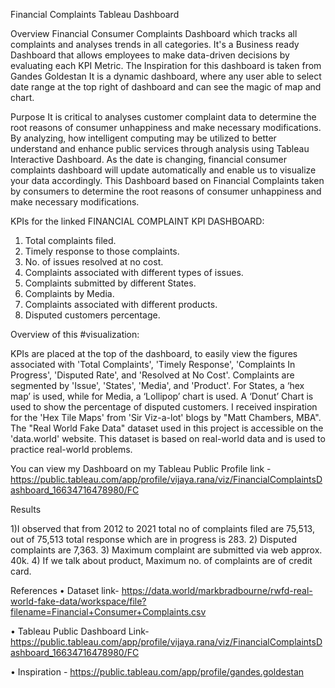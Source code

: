 Financial Complaints Tableau Dashboard

Overview
Financial Consumer Complaints Dashboard which tracks all complaints and analyses trends in all categories. It's a Business ready Dashboard that allows employees to make data-driven decisions by evaluating each KPI Metric. The Inspiration for this dashboard is taken from Gandes Goldestan
It is a dynamic dashboard, where any user able to select date range at the top right of dashboard and can see the magic of map and chart.

Purpose
It is critical to analyses customer complaint data to determine the root reasons of consumer unhappiness and make necessary modifications. By analyzing, how intelligent computing may be utilized to better understand and enhance public services through analysis using Tableau Interactive Dashboard.
As the date is changing, financial consumer complaints dashboard will update automatically and enable us to visualize your data accordingly.
This Dashboard based on Financial Complaints taken by consumers to determine the root reasons of consumer unhappiness and make necessary modifications.

KPIs for the linked FINANCIAL COMPLAINT KPI DASHBOARD:

1) Total complaints filed.
2) Timely response to those complaints.
3) No. of issues resolved at no cost.
4) Complaints associated with different types of issues.
5) Complaints submitted by different States.
6) Complaints by Media.
7) Complaints associated with different products.
8) Disputed customers percentage.

Overview of this #visualization:

KPIs are placed at the top of the dashboard, to easily view the figures associated with 'Total Complaints', 'Timely Response', 'Complaints In Progress', 'Disputed Rate', and 'Resolved at No Cost'.
Complaints are segmented by 'Issue', 'States', 'Media', and 'Product'. For States, a ‘hex map’ is used, while for Media, a ‘Lollipop’ chart is used.
A ‘Donut’ Chart is used to show the percentage of disputed customers.
I received inspiration for the 'Hex Tile Maps' from 'Sir Viz-a-lot' blogs by "Matt Chambers, MBA".
The "Real World Fake Data" dataset used in this project is accessible on the 'data.world' website. This dataset is based on real-world data and is used to practice real-world problems.

You can view my Dashboard on my Tableau Public Profile link -https://public.tableau.com/app/profile/vijaya.rana/viz/FinancialComplaintsDashboard_16634716478980/FC


Results

1)I observed that from 2012 to 2021 total no of complaints filed are 75,513, out of 75,513 total response which are in progress is 283.
2) Disputed complaints are 7,363.
3) Maximum complaint are submitted via web approx. 40k. 
4) If we talk about product, Maximum no. of complaints are of credit card.


References
•	Dataset link- https://data.world/markbradbourne/rwfd-real-world-fake-data/workspace/file?filename=Financial+Consumer+Complaints.csv

•	Tableau Public Dashboard Link- https://public.tableau.com/app/profile/vijaya.rana/viz/FinancialComplaintsDashboard_16634716478980/FC

•	Inspiration - https://public.tableau.com/app/profile/gandes.goldestan


